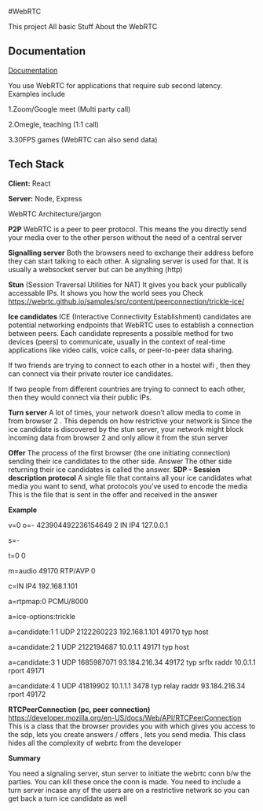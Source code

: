 
#WebRTC

This project All basic Stuff About the WebRTC 



## Documentation

[Documentation](https://linktodocumentation)

You use WebRTC for applications that require sub second latency. 
Examples include

1.Zoom/Google meet (Multi party call)

2.Omegle, teaching (1:1 call)

3.30FPS games (WebRTC can also send data)
 
## Tech Stack

**Client:** React 

**Server:** Node, Express


WebRTC Architecture/jargon
 
**P2P**
WebRTC is a peer to peer protocol. This means the you directly send your media over to the other person without the need of a central server

**Signalling server**
Both the browsers need to exchange their address before they can start talking to each other. A signaling server is used for that. 
It is usually a websocket server but can be anything (http)

**Stun** (Session Traversal Utilities for NAT)
It gives you back your publically accessable IPs. It shows you how the world sees you
Check https://webrtc.github.io/samples/src/content/peerconnection/trickle-ice/

**Ice candidates**
ICE (Interactive Connectivity Establishment) candidates are potential networking endpoints that WebRTC uses to establish a connection between peers. Each candidate represents a possible method for two devices (peers) to communicate, usually in the context of real-time applications like video calls, voice calls, or peer-to-peer data sharing.
 
If two friends are trying to connect to each other in a hostel wifi , then they can connect via their private router ice candidates. 

If two people from different countries are trying to connect to each other, then they would connect via their public IPs.

**Turn server**
A lot of times, your network doesn’t allow media to come in from browser 2 . This depends on how restrictive your network is 
Since the ice candidate is discovered by the stun server, your network might block incoming data from browser 2 and only allow it from the stun server


**Offer**
The process of the first browser (the one initiating connection) sending their ice candidates to the other side.
Answer
The other side returning their ice candidates is called the answer.
**SDP - Session description protocol**
A single file that contains all your 
ice candidates
what media you want to send, what protocols you’ve used to encode the media
This is the file that is sent in the offer and received in the answer

**Example**

v=0
o=- 423904492236154649 2 IN IP4 127.0.0.1

s=-

t=0 0

m=audio 49170 RTP/AVP 0

c=IN IP4 192.168.1.101

a=rtpmap:0 PCMU/8000

a=ice-options:trickle

a=candidate:1 1 UDP 2122260223 192.168.1.101 49170 typ host

a=candidate:2 1 UDP 2122194687 10.0.1.1 49171 typ host

a=candidate:3 1 UDP 1685987071 93.184.216.34 49172 typ srflx raddr 10.0.1.1 rport 49171

a=candidate:4 1 UDP 41819902 10.1.1.1 3478 typ relay raddr 93.184.216.34 rport 49172
 
**RTCPeerConnection (pc, peer connection)**
https://developer.mozilla.org/en-US/docs/Web/API/RTCPeerConnection
This is a class that the browser provides you with which gives you access to the sdp, lets you create answers / offers , lets you send media.
This class hides all the complexity of webrtc from the developer

**Summary**

You need a signaling server, stun server to initiate the webrtc conn b/w the parties. You can kill these once the conn is made.
You need to include a turn server incase any of the users are on a restrictive network so you can get back a turn ice candidate as well
